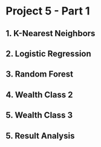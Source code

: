# Project 5 - Part 1

## 1. K-Nearest Neighbors

## 2. Logistic Regression

## 3. Random Forest

## 4. Wealth Class 2

## 5. Wealth Class 3

## 5. Result Analysis
